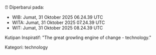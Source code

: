 ⏰ Diperbarui pada:
- WIB: Jumat, 31 Oktober 2025 06.24.39 UTC
- WITA: Jumat, 31 Oktober 2025 07.24.39 UTC
- WIT: Jumat, 31 Oktober 2025 08.24.39 UTC

Kutipan Inspiratif:
"The great growling engine of change - technology."


Kategori: technology

